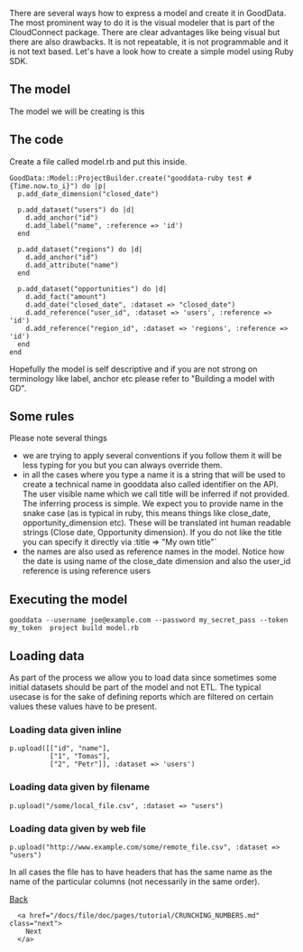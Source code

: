 There are several ways how to express a model and create it in GoodData. The most prominent way to do it is the visual modeler that is part of the CloudConnect package. There are clear advantages like being visual but there are also drawbacks. It is not repeatable, it is not programmable and it is not text based. Let's have a look how to create a simple model using Ruby SDK.

## The model
The model we will be creating is this

## The code
Create a file called model.rb and put this inside.

    GoodData::Model::ProjectBuilder.create("gooddata-ruby test #{Time.now.to_i}") do |p|
      p.add_date_dimension("closed_date")

      p.add_dataset("users") do |d|
        d.add_anchor("id")
        d.add_label("name", :reference => 'id')
      end

      p.add_dataset("regions") do |d|
        d.add_anchor("id")
        d.add_attribute("name")
      end

      p.add_dataset("opportunities") do |d|
        d.add_fact("amount")
        d.add_date("closed_date", :dataset => "closed_date")
        d.add_reference("user_id", :dataset => 'users', :reference => 'id')
        d.add_reference("region_id", :dataset => 'regions', :reference => 'id')
      end
    end

Hopefully the model is self descriptive and if you are not strong on terminology like label, anchor etc please refer to "Building a model with GD".

## Some rules

Please note several things

  * we are trying to apply several conventions if you follow them it will be less typing for you but you can always override them.
  * in all the cases where you type a name it is a string that will be used to create a technical name in gooddata also called identifier on the API. The user visible name which we call title will be inferred if not provided. The inferring process is simple. We expect you to provide name in the snake case (as is typical in ruby, this means things like close_date, opportunity_dimension etc). These will be translated int human readable strings (Close date, Opportunity dimension). If you do not like the title you can specify it directly via :title => "My own title"`
  * the names are also used as reference names in the model. Notice how the date is using name of the close_date dimension and also the user_id reference is using reference users

## Executing the model

    gooddata --username joe@example.com --password my_secret_pass --token my_token  project build model.rb

## Loading data
As part of the process we allow you to load data since sometimes some initial datasets should be part of the model and not ETL. The typical usecase is for the sake of defining reports which are filtered on certain values these values have to be present.

### Loading data given inline

    p.upload([["id", "name"],
              ["1", "Tomas"],
              ["2", "Petr"]], :dataset => 'users')


### Loading data given by filename

    p.upload("/some/local_file.csv", :dataset => "users")

### Loading data given by web file

    p.upload("http://www.example.com/some/remote_file.csv", :dataset => "users")

In all cases the file has to have headers that has the same name as the name of the particular columns (not necessarily in the same order).

<div class="section-nav">
  <div class="left align-right">
      <a href="/docs/file/doc/pages/tutorial/YOUR_FIRST_PROJECT.md" class="prev">
        Back
      </a>
  </div>

  <div class="right align-left">

      <a href="/docs/file/doc/pages/tutorial/CRUNCHING_NUMBERS.md" class="next">
        Next
      </a>

  </div>
  <div class="clear"></div>
</div>